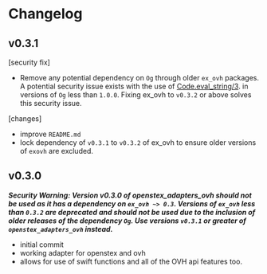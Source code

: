 # Changelog


## v0.3.1

[security fix]
- Remove any potential dependency on `Og` through older `ex_ovh` packages. A potential security issue exists with the use of
[Code.eval_string/3](https://github.com/elixir-lang/elixir/commit/f1daca5be78e6a466745ba2cdc66d9787c3cf47f#diff-da151e1c1d9b535259a2385407272c9eR107).
in versions of `Og` less than `1.0.0`. Fixing ex_ovh to `v0.3.2` or above solves this security issue.

[changes]
- improve `README.md`
- lock dependency of `v0.3.1` to `v0.3.2` of ex_ovh to ensure older versions of `exovh` are
excluded.


## v0.3.0

***Security Warning: Version v0.3.0 of openstex_adapters_ovh should not be used as it has a dependency
on `ex_ovh ~> 0.3`. Versions of `ex_ovh` less than `0.3.2` are deprecated and should not be used
due to the inclusion of older releases of the dependency `Og`. Use versions `v0.3.1` or greater
of `openstex_adapters_ovh` instead.***

- initial commit
- working adapter for openstex and ovh
- allows for use of swift functions and all of the OVH api features too.
